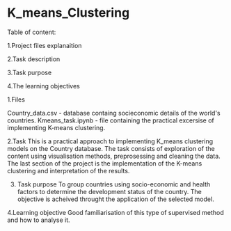 # K_means_Clustering

Table of content:

1.Project files explanaition

2.Task description

3.Task purpose

4.The learning objectives


1.Files

Country_data.csv - database containg socieconomic details of the world's countries.
Kmeans_task.ipynb - file containing the practical excersise of implementing K-means clustering.

2.Task
This is a practical approach to implementing K_means clustering models on the Country database. The task consists of exploration of the content using visualisation methods, preprosessing and cleaning the data. The last section of the project is the implementation of the K-means clustering and interpretation of the results.  

3. Task purpose
To group countries using socio-economic and health factors to determine the development status of the country. The objective is acheived throught the application of the selected model.

4.Learning objective
Good familiarisation of this type of supervised method and how to analyse it.

   
